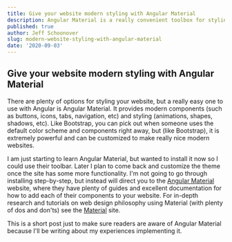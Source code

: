 ```yaml
---
title: Give your website modern styling with Angular Material
description: Angular Material is a really convenient toolbox for styling your Angular app or website
published: true
author: Jeff Schoonover
slug: modern-website-styling-with-angular-material
date: '2020-09-03'
---
```


## Give your website modern styling with Angular Material

There are plenty of options for styling your website, but a really easy one to use with Angular is Angular Material.  It provides modern components (such as buttons, icons, tabs, navigation, etc) and styling (animations, shapes, shadows, etc).  Like Bootstrap, you can pick out when someone uses the default color scheme and components right away, but (like Bootstrap), it is extremely powerful and can be customized to make really nice modern websites.  

I am just starting to learn Angular Material, but wanted to install it now so I could use their toolbar.  Later I plan to come back and customize the theme once the site has some more functionality.  I'm not going to go through installing step-by-step, but instead will direct you to the [Angular Material](https://material.angular.io/) website, where they have plenty of guides and excellent documentation for how to add each of their components to your website.  For in-depth research and tutorials on web design philosophy using Material (with plenty of dos and don'ts) see the [Material](https://material.io/) site.

This is a short post just to make sure readers are aware of Angular Material because I'll be writing about my experiences implementing it.
